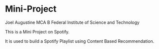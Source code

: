 # Mini-Project


Joel Augustine
MCA B
Federal Institute of Science and Technology

This is a Mini Project on Spotify.

It is used to build a Spotify Playlist using Content Based Recommendation.
